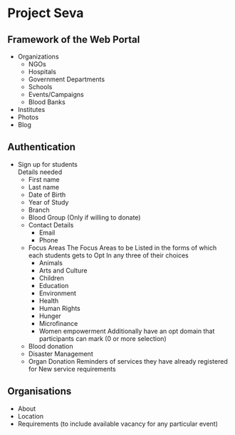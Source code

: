 Project Seva
============

## Framework of the Web Portal  

* Organizations  
  * NGOs
  * Hospitals
  * Government Departments
  * Schools
  * Events/Campaigns
  * Blood Banks
* Institutes
* Photos
* Blog

## Authentication
* Sign up for students  
  Details needed  
  * First name
  * Last name
  * Date of Birth
  * Year of Study
  * Branch
  * Blood Group (Only if willing to donate)
  * Contact Details
    * Email
    * Phone
  * Focus Areas
    The Focus Areas to be Listed in the forms of which each students gets to Opt In any three of their choices  
    * Animals
    * Arts and Culture
    * Children
    * Education
    * Environment
    * Health
    * Human Rights
    * Hunger
    * Microfinance
    * Women empowerment
  Additionally have an opt domain that participants can mark (0 or more selection)
  * Blood donation
  * Disaster Management
  * Organ Donation
  Reminders of services they have already registered for
  New service requirements

## Organisations
* About
* Location
* Requirements (to include available vacancy for any particular event)
